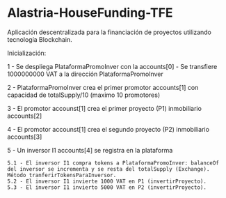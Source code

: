 # Alastria-HouseFunding-TFE
Aplicación descentralizada para la financiación de proyectos utilizando tecnología Blockchain.

Inicialización:

1 - Se despliega PlataformaPromoInver con la accounts[0]
	- Se transfiere 1000000000 VAT a la dirección PlataformaPromoInver

2 - PlataformaPromoInver crea el primer promotor accounts[1] con capacidad de totalSupply/10 (maximo 10 promotores)

3 - El promotor accounst[1] crea el primer proyecto (P1) inmobiliario accounts[2] 

4 - El promotor accounst[1] crea el segundo proyecto (P2) inmobiliario accounts[3]

5 - Un inversor I1 accounts[4] se registra en la plataforma 

	5.1 - El inversor I1 compra tokens a PlataformaPromoInver: balanceOf del inversor se incrementa y se resta del totalSupply (Exchange). Método tranferirTokensParaInversor.
	5.2 - El inversor I1 invierte 1000 VAT en P1 (invertirProyecto).
	5.3 - El inversor I1 invierto 5000 VAT en P2 (invertirProyecto).

	  



